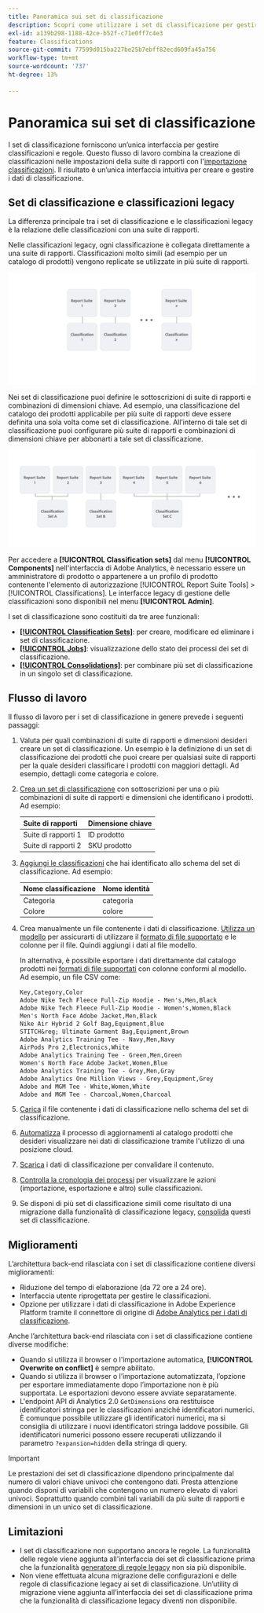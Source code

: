 ```yaml
---
title: Panoramica sui set di classificazione
description: Scopri come utilizzare i set di classificazione per gestire i dati di classificazione. Scopri le differenze tra i set di classificazione e le classificazioni legacy.
exl-id: a139b298-1188-42ce-b52f-c71e0ff7c4e3
feature: Classifications
source-git-commit: 77599d015ba227be25b7ebff82ecd609fa45a756
workflow-type: tm+mt
source-wordcount: '737'
ht-degree: 13%

---
```


# Panoramica sui set di classificazione

I set di classificazione forniscono un’unica interfaccia per gestire classificazioni e regole. Questo flusso di lavoro combina la creazione di classificazioni nelle impostazioni della suite di rapporti con l&#39;[importazione classificazioni](/help/components/classifications/sets/manage/set-manager.md). Il risultato è un’unica interfaccia intuitiva per creare e gestire i dati di classificazione.


## Set di classificazione e classificazioni legacy

La differenza principale tra i set di classificazione e le classificazioni legacy è la relazione delle classificazioni con una suite di rapporti.

Nelle classificazioni legacy, ogni classificazione è collegata direttamente a una suite di rapporti. Classificazioni molto simili (ad esempio per un catalogo di prodotti) vengono replicate se utilizzate in più suite di rapporti.

![Classificazione legacy](manage/assets/classifications-legacy.svg)

Nei set di classificazione puoi definire le sottoscrizioni di suite di rapporti e combinazioni di dimensioni chiave. Ad esempio, una classificazione del catalogo dei prodotti applicabile per più suite di rapporti deve essere definita una sola volta come set di classificazione. All’interno di tale set di classificazione puoi configurare più suite di rapporti e combinazioni di dimensioni chiave per abbonarti a tale set di classificazione.

![Set di classificazione](manage/assets/classifications-sets.svg)


Per accedere a **[!UICONTROL Classification sets]** dal menu **[!UICONTROL Components]** nell&#39;interfaccia di Adobe Analytics, è necessario essere un amministratore di prodotto o appartenere a un profilo di prodotto contenente l&#39;elemento di autorizzazione [!UICONTROL Report Suite Tools] > [!UICONTROL Classifications]. Le interfacce legacy di gestione delle classificazioni sono disponibili nel menu **[!UICONTROL Admin]**.

I set di classificazione sono costituiti da tre aree funzionali:

* [**[!UICONTROL Classification Sets]**](manage/set-manager.md): per creare, modificare ed eliminare i set di classificazione.
* [**[!UICONTROL Jobs]**](job-manager.md): visualizzazione dello stato dei processi dei set di classificazione.
* [**[!UICONTROL Consolidations]**](consolidations/manage.md): per combinare più set di classificazione in un singolo set di classificazione.


## Flusso di lavoro

Il flusso di lavoro per i set di classificazione in genere prevede i seguenti passaggi:

1. Valuta per quali combinazioni di suite di rapporti e dimensioni desideri creare un set di classificazione. Un esempio è la definizione di un set di classificazione dei prodotti che puoi creare per qualsiasi suite di rapporti per la quale desideri classificare i prodotti con maggiori dettagli. Ad esempio, dettagli come categoria e colore.
1. [Crea un set di classificazione](/help/components/classifications/sets/manage/create.md) con sottoscrizioni per una o più combinazioni di suite di rapporti e dimensioni che identificano i prodotti. Ad esempio:

   | Suite di rapporti | Dimensione chiave |
   |---|---|
   | Suite di rapporti 1 | ID prodotto |
   | Suite di rapporti 2 | SKU prodotto |

1. [Aggiungi le classificazioni](/help/components/classifications/sets/manage/schema.md#add) che hai identificato allo schema del set di classificazione. Ad esempio:

   | Nome classificazione | Nome identità |
   |---|---|
   | Categoria | categoria |
   | Colore | colore |

1. Crea manualmente un file contenente i dati di classificazione. [Utilizza un modello](/help/components/classifications/sets/manage/schema.md#template) per assicurarti di utilizzare il [formato di file supportato](data-files.md#classification-set-file-formats) e le colonne per il file. Quindi aggiungi i dati al file modello.

   In alternativa, è possibile esportare i dati direttamente dal catalogo prodotti nei [formati di file supportati](data-files.md#classification-set-file-formats) con colonne conformi al modello. Ad esempio, un file CSV come:

   ```
   Key,Category,Color
   Adobe Nike Tech Fleece Full-Zip Hoodie - Men's,Men,Black
   Adobe Nike Tech Fleece Full-Zip Hoodie - Women's,Women,Black
   Men's North Face Adobe Jacket,Men,Black
   Nike Air Hybrid 2 Golf Bag,Equipment,Blue
   STITCH&reg; Ultimate Garment Bag,Equipment,Brown
   Adobe Analytics Training Tee - Navy,Men,Navy
   AirPods Pro 2,Electronics,White
   Adobe Analytics Training Tee - Green,Men,Green
   Women's North Face Adobe Jacket,Women,Blue
   Adobe Analytics Training Tee - Grey,Men,Gray
   Adobe Analytics One Million Views - Grey,Equipment,Grey
   Adobe and MGM Tee - White,Women,White
   Adobe and MGM Tee - Charcoal,Women,Charcoal
   ```

1. [Carica](/help/components/classifications/sets/manage/schema.md#upload) il file contenente i dati di classificazione nello schema del set di classificazione.

1. [Automatizza](/help/components/classifications/sets/manage/schema.md#automate) il processo di aggiornamenti al catalogo prodotti che desideri visualizzare nei dati di classificazione tramite l&#39;utilizzo di una posizione cloud.

1. [Scarica](/help/components/classifications/sets/manage/schema.md#download) i dati di classificazione per convalidare il contenuto.

1. [Controlla la cronologia dei processi](/help/components/classifications/sets/job-manager.md) per visualizzare le azioni (importazione, esportazione e altro) sulle classificazioni.
1. Se disponi di più set di classificazione simili come risultato di una migrazione dalla funzionalità di classificazione legacy, [consolida](consolidations/manage.md) questi set di classificazione.



## Miglioramenti

L’architettura back-end rilasciata con i set di classificazione contiene diversi miglioramenti:

* Riduzione del tempo di elaborazione (da 72 ore a 24 ore).
* Interfaccia utente riprogettata per gestire le classificazioni.
* Opzione per utilizzare i dati di classificazione in Adobe Experience Platform tramite il connettore di origine di [Adobe Analytics per i dati di classificazione](https://experienceleague.adobe.com/it/docs/experience-platform/sources/connectors/adobe-applications/classifications).

Anche l’architettura back-end rilasciata con i set di classificazione contiene diverse modifiche:

* Quando si utilizza il browser o l&#39;importazione automatica, **[!UICONTROL Overwrite on conflict]** è sempre abilitato.
* Quando si utilizza il browser o l’importazione automatizzata, l’opzione per esportare immediatamente dopo l’importazione non è più supportata. Le esportazioni devono essere avviate separatamente.
* L&#39;endpoint API di Analytics 2.0 `GetDimensions` ora restituisce identificatori stringa per le classificazioni anziché identificatori numerici. È comunque possibile utilizzare gli identificatori numerici, ma si consiglia di utilizzare i nuovi identificatori stringa laddove possibile. Gli identificatori numerici possono essere recuperati utilizzando il parametro `?expansion=hidden` della stringa di query.

>[!IMPORTANT]
>
>Le prestazioni dei set di classificazione dipendono principalmente dal numero di valori chiave univoci che contengono dati. Presta attenzione quando disponi di variabili che contengono un numero elevato di valori univoci. Soprattutto quando combini tali variabili da più suite di rapporti e dimensioni in un unico set di classificazione.

## Limitazioni

* I set di classificazione non supportano ancora le regole. La funzionalità delle regole viene aggiunta all&#39;interfaccia dei set di classificazione prima che la funzionalità [generatore di regole legacy](/help/components/classifications/crb/classification-rule-builder.md) non sia più disponibile.
* Non viene effettuata alcuna migrazione delle configurazioni e delle regole di classificazione legacy ai set di classificazione. Un’utility di migrazione viene aggiunta all’interfaccia dei set di classificazione prima che la funzionalità di classificazione legacy diventi non disponibile.
